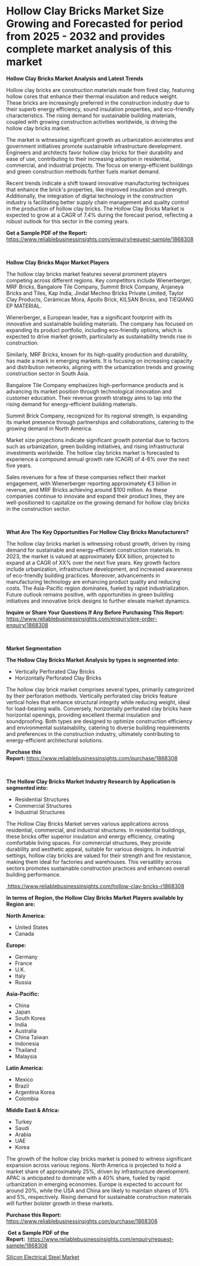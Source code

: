 <p><h1>Hollow Clay Bricks Market Size Growing and Forecasted for period from 2025 - 2032 and provides complete market analysis of this market</h1></p><p><strong>Hollow Clay Bricks Market Analysis and Latest Trends</strong></p>
<p><p>Hollow clay bricks are construction materials made from fired clay, featuring hollow cores that enhance their thermal insulation and reduce weight. These bricks are increasingly preferred in the construction industry due to their superb energy efficiency, sound insulation properties, and eco-friendly characteristics. The rising demand for sustainable building materials, coupled with growing construction activities worldwide, is driving the hollow clay bricks market.</p><p>The market is witnessing significant growth as urbanization accelerates and government initiatives promote sustainable infrastructure development. Engineers and architects favor hollow clay bricks for their durability and ease of use, contributing to their increasing adoption in residential, commercial, and industrial projects. The focus on energy-efficient buildings and green construction methods further fuels market demand.</p><p>Recent trends indicate a shift toward innovative manufacturing techniques that enhance the brick's properties, like improved insulation and strength. Additionally, the integration of digital technology in the construction industry is facilitating better supply chain management and quality control in the production of hollow clay bricks. The Hollow Clay Bricks Market is expected to grow at a CAGR of 7.4% during the forecast period, reflecting a robust outlook for this sector in the coming years.</p></p>
<p><strong>Get a Sample PDF of the Report:&nbsp;</strong> <a href="https://www.reliablebusinessinsights.com/enquiry/request-sample/1868308?utm_campaign=3074&utm_medium=2&utm_source=Github&utm_content=ia&utm_term=01042025&utm_id=hollow-clay-bricks">https://www.reliablebusinessinsights.com/enquiry/request-sample/1868308</a></p>
<p>&nbsp;</p>
<p><strong>Hollow Clay Bricks Major Market Players</strong></p>
<p><p>The hollow clay bricks market features several prominent players competing across different regions. Key competitors include Wienerberger, MRF Bricks, Bangalore Tile Company, Summit Brick Company, Anjaneya Bricks and Tiles, Kap India, Jindal Mechno Bricks Private Limited, Taylor Clay Products, Cerámicas Mora, Apollo Brick, KILSAN Bricks, and TIEQIANG EP MATERIAL.</p><p>Wienerberger, a European leader, has a significant footprint with its innovative and sustainable building materials. The company has focused on expanding its product portfolio, including eco-friendly options, which is expected to drive market growth, particularly as sustainability trends rise in construction.</p><p>Similarly, MRF Bricks, known for its high-quality production and durability, has made a mark in emerging markets. It is focusing on increasing capacity and distribution networks, aligning with the urbanization trends and growing construction sector in South Asia.</p><p>Bangalore Tile Company emphasizes high-performance products and is advancing its market position through technological innovation and customer education. Their revenue growth strategy aims to tap into the rising demand for energy-efficient building materials.</p><p>Summit Brick Company, recognized for its regional strength, is expanding its market presence through partnerships and collaborations, catering to the growing demand in North America.</p><p>Market size projections indicate significant growth potential due to factors such as urbanization, green building initiatives, and rising infrastructural investments worldwide. The hollow clay bricks market is forecasted to experience a compound annual growth rate (CAGR) of 4-6% over the next five years.</p><p>Sales revenues for a few of these companies reflect their market engagement, with Wienerberger reporting approximately €3 billion in revenue, and MRF Bricks achieving around $100 million. As these companies continue to innovate and expand their product lines, they are well-positioned to capitalize on the growing demand for hollow clay bricks in the construction sector.</p></p>
<p>&nbsp;</p>
<p><strong>What Are The Key Opportunities For Hollow Clay Bricks Manufacturers?</strong></p>
<p><p>The hollow clay bricks market is witnessing robust growth, driven by rising demand for sustainable and energy-efficient construction materials. In 2023, the market is valued at approximately $XX billion, projected to expand at a CAGR of XX% over the next five years. Key growth factors include urbanization, infrastructure development, and increased awareness of eco-friendly building practices. Moreover, advancements in manufacturing technology are enhancing product quality and reducing costs. The Asia-Pacific region dominates, fueled by rapid industrialization. Future outlook remains positive, with opportunities in green building initiatives and innovative brick designs to further elevate market dynamics.</p></p>
<p><strong>Inquire or Share Your Questions If Any Before Purchasing This Report:</strong> <a href="https://www.reliablebusinessinsights.com/enquiry/pre-order-enquiry/1868308?utm_campaign=3074&utm_medium=2&utm_source=Github&utm_content=ia&utm_term=01042025&utm_id=hollow-clay-bricks">https://www.reliablebusinessinsights.com/enquiry/pre-order-enquiry/1868308</a></p>
<p>&nbsp;</p>
<p><strong>Market Segmentation</strong></p>
<p><strong>The Hollow Clay Bricks Market Analysis by types is segmented into:</strong></p>
<p><ul><li>Vertically Perforated Clay Bricks</li><li>Horizontally Perforated Clay Bricks</li></ul></p>
<p><p>The hollow clay brick market comprises several types, primarily categorized by their perforation methods. Vertically perforated clay bricks feature vertical holes that enhance structural integrity while reducing weight, ideal for load-bearing walls. Conversely, horizontally perforated clay bricks have horizontal openings, providing excellent thermal insulation and soundproofing. Both types are designed to optimize construction efficiency and environmental sustainability, catering to diverse building requirements and preferences in the construction industry, ultimately contributing to energy-efficient architectural solutions.</p></p>
<p><strong>Purchase this Report:&nbsp;</strong><a href="https://www.reliablebusinessinsights.com/purchase/1868308?utm_campaign=3074&utm_medium=2&utm_source=Github&utm_content=ia&utm_term=01042025&utm_id=hollow-clay-bricks">https://www.reliablebusinessinsights.com/purchase/1868308</a></p>
<p>&nbsp;</p>
<p><strong>The Hollow Clay Bricks Market Industry Research by Application is segmented into:</strong></p>
<p><ul><li>Residential Structures</li><li>Commercial Structures</li><li>Industrial Structures</li></ul></p>
<p><p>The Hollow Clay Bricks Market serves various applications across residential, commercial, and industrial structures. In residential buildings, these bricks offer superior insulation and energy efficiency, creating comfortable living spaces. For commercial structures, they provide durability and aesthetic appeal, suitable for various designs. In industrial settings, hollow clay bricks are valued for their strength and fire resistance, making them ideal for factories and warehouses. This versatility across sectors promotes sustainable construction practices and enhances overall building performance.</p></p>
<p><a href="https://www.reliablebusinessinsights.com/hollow-clay-bricks-r1868308?utm_campaign=3074&utm_medium=2&utm_source=Github&utm_content=ia&utm_term=01042025&utm_id=hollow-clay-bricks">&nbsp;https://www.reliablebusinessinsights.com/hollow-clay-bricks-r1868308</a></p>
<p><strong>In terms of Region, the Hollow Clay Bricks Market Players available by Region are:</strong></p>
<p>
    <p> <strong> North America: </strong>
        <ul>
            <li>United States</li>
            <li>Canada</li>
        </ul>
        </p> 
    <p> <strong> Europe: </strong>
        <ul>
            <li>Germany</li>
            <li>France</li>
            <li>U.K.</li>
            <li>Italy</li>
            <li>Russia</li>
        </ul>
        </p> 
    <p> <strong> Asia-Pacific: </strong>
        <ul>
            <li>China</li>
            <li>Japan</li>
            <li>South Korea</li>
            <li>India</li>
            <li>Australia</li>
            <li>China Taiwan</li>
            <li>Indonesia</li>
            <li>Thailand</li>
            <li>Malaysia</li>
        </ul>
        </p> 
    <p> <strong> Latin America: </strong>
        <ul>
            <li>Mexico</li>
            <li>Brazil</li>
            <li>Argentina Korea</li>
            <li>Colombia</li>
        </ul>
        </p> 
    <p> <strong> Middle East & Africa: </strong>
        <ul>
            <li>Turkey</li>
            <li>Saudi</li>
            <li>Arabia</li>
            <li>UAE</li>
            <li>Korea</li>
        </ul>
    </p>
    </p>
<p><p>The growth of the hollow clay bricks market is poised to witness significant expansion across various regions. North America is projected to hold a market share of approximately 25%, driven by infrastructure development. APAC is anticipated to dominate with a 40% share, fueled by rapid urbanization in emerging economies. Europe is expected to account for around 20%, while the USA and China are likely to maintain shares of 10% and 5%, respectively. Rising demand for sustainable construction materials will further bolster growth in these markets.</p></p>
<p><strong>Purchase this Report: </strong><a href="https://www.reliablebusinessinsights.com/purchase/1868308?utm_campaign=3074&utm_medium=2&utm_source=Github&utm_content=ia&utm_term=01042025&utm_id=hollow-clay-bricks">https://www.reliablebusinessinsights.com/purchase/1868308</a></p>
<p>&nbsp;<strong>Get a Sample PDF of the Report:&nbsp;&nbsp;</strong><a href="https://www.reliablebusinessinsights.com/enquiry/request-sample/1868308?utm_campaign=3074&utm_medium=2&utm_source=Github&utm_content=ia&utm_term=01042025&utm_id=hollow-clay-bricks">https://www.reliablebusinessinsights.com/enquiry/request-sample/1868308</a></p>
<p><strong></strong></p>
<p><p><a href="https://github.com/saoneubeh8/Market-Research-Report-List-1/blob/main/silicon-electrical-steel-market.md?utm_campaign=3074&utm_medium=2&utm_source=Github&utm_content=ia&utm_term=01042025&utm_id=hollow-clay-bricks">Silicon Electrical Steel Market</a></p></p>
